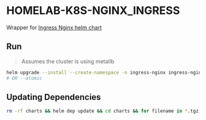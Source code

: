 # HOMELAB-K8S-NGINX_INGRESS

Wrapper for [Ingress Nginx helm chart](https://artifacthub.io/packages/helm/ingress-nginx/ingress-nginx)

## Run

> Assumes the cluster is using metallb

```sh
helm upgrade --install --create-namespace -n ingress-nginx ingress-nginx . --wait --wait-for-jobs --timeout 3m
# OR --atomic
```

## Updating Dependencies

```sh
rm -rf charts && helm dep update && cd charts && for filename in *.tgz; do tar -xf "$filename" && rm -f "$filename"; done; cd ..
```
